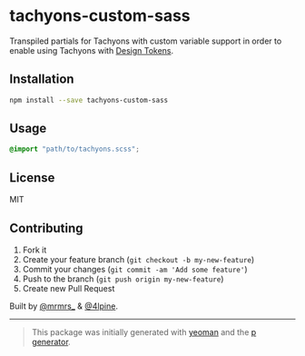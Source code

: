 # tachyons-custom-sass

Transpiled partials for Tachyons with custom variable support in order to enable using Tachyons with [Design Tokens](https://medium.com/eightshapes-llc/tokens-in-design-systems-25dd82d58421).

## Installation

```bash
npm install --save tachyons-custom-sass
```

## Usage

```scss
@import "path/to/tachyons.scss";
```

## License

MIT

## Contributing

1. Fork it
2. Create your feature branch (`git checkout -b my-new-feature`)
3. Commit your changes (`git commit -am 'Add some feature'`)
4. Push to the branch (`git push origin my-new-feature`)
5. Create new Pull Request

Built by [@mrmrs_](https://twitter.com/mrmrs_) & [@4lpine](https://twitter.com/4lpine).

***

> This package was initially generated with [yeoman](http://yeoman.io) and the [p generator](https://github.com/johnotander/generator-p.git).
